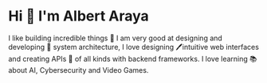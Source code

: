# Hi 👋 I'm Albert Araya
I like building incredible things 🔨 I am very good at designing and developing 🧩 system architecture, I love designing 🖊intuitive web interfaces and creating APIs 📌 of all kinds with backend frameworks. I love learning 📚 about AI, Cybersecurity and Video Games.
<!--
**aaraya-dev/aaraya-dev** is a ✨ _special_ ✨ repository because its `README.md` (this file) appears on your GitHub profile.

Here are some ideas to get you started:

- 🔭 I’m currently working on ...
- 🌱 I’m currently learning ...
- 👯 I’m looking to collaborate on ...
- 🤔 I’m looking for help with ...
- 💬 Ask me about ...
- 📫 How to reach me: ...
- 😄 Pronouns: ...
- ⚡ Fun fact: ...
-->
